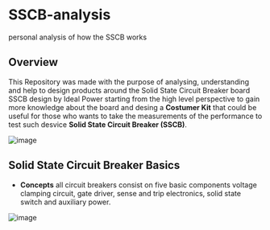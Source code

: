 # SSCB-analysis
personal analysis of how the SSCB works
## Overview
This Repository was made with the purpose of analysing, understanding and help to design products around the Solid State Circuit Breaker board SSCB design by Ideal Power starting from the high level perspective to gain more knowledge about the board and desing a **Costumer Kit** that could be useful for those who wants to take the measurements of the performance to test such desvice **Solid State Circuit Breaker (SSCB)**.


 ![image](https://github.com/user-attachments/assets/1984c735-05a7-4cd6-81e4-b9687edf1044)

## Solid State Circuit Breaker Basics
* **Concepts**
all circuit breakers consist on five basic components voltage clamping circuit, gate driver, sense and trip electronics, solid state switch and auxiliary power.



![image](https://github.com/user-attachments/assets/7df311e8-0892-495d-8e5e-4b07e036d5fd)
